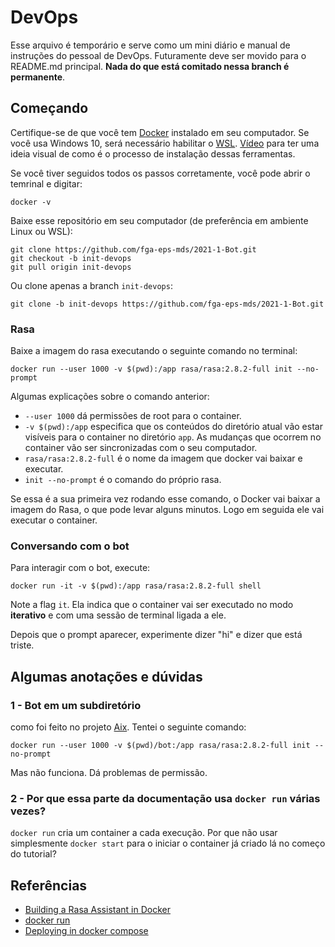 # DevOps
Esse arquivo é temporário e serve como um mini diário
e manual de instruções do pessoal de DevOps. Futuramente
deve ser movido para o README.md principal. **Nada do que
está comitado nessa branch é permanente**.


## Começando
Certifique-se de que você tem 
[Docker](https://docs.docker.com/get-docker/) instalado em seu
computador. Se você usa Windows 10, será necessário habilitar
o [WSL](https://docs.microsoft.com/pt-br/windows/wsl/install-win10).
[Vídeo](https://www.youtube.com/watch?v=oQ08ZaOAiGU&ab_channel=CaravanaCloud)
para ter uma ideia visual de como é o processo de instalação dessas ferramentas.

Se você tiver seguidos todos os passos corretamente, você pode abrir
o temrinal e digitar:

    docker -v

Baixe esse repositório em seu computador (de preferência em ambiente Linux ou WSL):

    git clone https://github.com/fga-eps-mds/2021-1-Bot.git
    git checkout -b init-devops
    git pull origin init-devops

Ou clone apenas a branch `init-devops`:
    
    git clone -b init-devops https://github.com/fga-eps-mds/2021-1-Bot.git
    

### Rasa
Baixe a imagem do rasa executando o seguinte comando no terminal:

    docker run --user 1000 -v $(pwd):/app rasa/rasa:2.8.2-full init --no-prompt

Algumas explicações sobre o comando anterior:

- `--user 1000` dá permissões de root para o container.
- `-v $(pwd):/app` especifica que os conteúdos do diretório atual
vão estar visíveis para o container no diretório `app`. As mudanças 
que ocorrem no container vão ser sincronizadas com o seu computador.
- `rasa/rasa:2.8.2-full` é o nome da imagem que docker vai baixar e executar.
- `init --no-prompt` é o comando do próprio rasa. 

Se essa é a sua primeira vez rodando esse comando, o Docker vai baixar a imagem 
do Rasa, o que pode levar alguns minutos. Logo em seguida ele vai executar 
o container. 


### Conversando com o bot
Para interagir com o bot, execute:

    docker run -it -v $(pwd):/app rasa/rasa:2.8.2-full shell

Note a flag `it`. Ela indica que o container vai ser executado no modo
**iterativo** e com uma sessão de terminal ligada a ele. 

Depois que o prompt aparecer, experimente dizer "hi" e dizer que está triste.


## Algumas anotações e dúvidas
### 1 - Bot em um subdiretório
como foi feito no projeto [Aix](https://github.com/fga-eps-mds/2019.1-Aix). 
Tentei o seguinte comando:
    
    docker run --user 1000 -v $(pwd)/bot:/app rasa/rasa:2.8.2-full init --no-prompt

Mas não funciona. Dá problemas de permissão. 


### 2 - Por que essa parte da documentação usa `docker run` várias vezes?
`docker run` cria um container a cada execução. Por que não usar 
simplesmente `docker start` para o iniciar o container já criado 
lá no começo do tutorial?


## Referências
- [Building a Rasa Assistant in Docker](https://rasa.com/docs/rasa/docker/building-in-docker/)
- [docker run](https://docs.docker.com/engine/reference/commandline/run/)
- [Deploying in docker compose](https://rasa.com/docs/rasa/docker/deploying-in-docker-compose/)